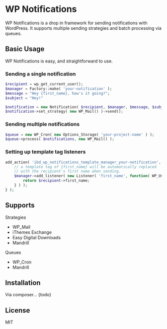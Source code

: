 # WP Notifications
WP Notifications is a drop in framework for sending notifications with WordPress. It supports multiple sending strategies and batch processing via queues.

## Basic Usage

WP Notifications is easy, and straightforward to use.

### Sending a single notification

````php
$recipient = wp_get_current_user();
$manager = Factory::make( 'your-notification' );
$message = "Hey {first_name}, how's it going?";
$subject = "Hey!"

$notification = new Notification( $recipient, $manager, $message, $subject );
$notification->set_strategy( new WP_Mail() )->send();
````

### Sending multiple notifications

````php
$queue = new WP_Cron( new Options_Storage( 'your-project-name' ) );
$queue->process( $notifications, new WP_Mail() );
````

### Setting up template tag listeners
````php
add_action( 'ibd_wp_notifications_template_manager_your-notification', function( Manager $manager ) {
    // a template tag of {first_name} will be automatically replaced 
    // with the recipient's first name when sending.
    $manager->add_listener( new Listener( 'first_name', function( WP_User $recipient ) {
        return $recipient->first_name;
    } ) );
} );

````

## Supports
Strategies
 - WP_Mail
 - iThemes Exchange
 - Easy Digital Downloads
 - Mandrill
 
Queues
 - WP_Cron
 - Mandrill

## Installation
Via composer...
{todo}

## License
MIT